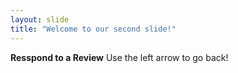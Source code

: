 ```yaml
---
layout: slide
title: "Welcome to our second slide!"
---
```

**Resspond to a Review**
Use the left arrow to go back!
